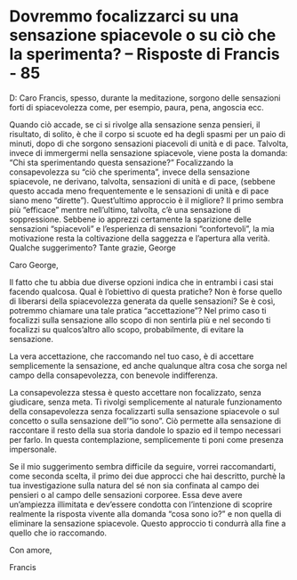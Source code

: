 # Dovremmo focalizzarci su una sensazione spiacevole o su ciò che la sperimenta? – Risposte di Francis - 85

D: Caro Francis, spesso, durante la meditazione, sorgono delle sensazioni forti di spiacevolezza come, per esempio, paura, pena, angoscia ecc.

Quando ciò accade, se ci si rivolge alla sensazione senza pensieri, il risultato, di solito, è che il corpo si scuote ed ha degli spasmi per un paio di minuti, dopo di che sorgono sensazioni piacevoli di unità e di pace. Talvolta, invece di immergermi nella sensazione spiacevole, viene posta la domanda: “Chi sta sperimentando questa sensazione?” Focalizzando la consapevolezza su “ciò che sperimenta”, invece della sensazione spiacevole, ne derivano, talvolta, sensazioni di unità e di pace, (sebbene questo accada meno frequentemente e le sensazioni di unità e di pace siano meno “dirette”). Quest’ultimo approccio è il migliore? Il primo sembra più “efficace” mentre nell’ultimo, talvolta, c’è una sensazione di soppressione. Sebbene io apprezzi certamente la sparizione delle sensazioni “spiacevoli” e l’esperienza di sensazioni “confortevoli”, la mia motivazione resta la coltivazione della saggezza e l’apertura alla verità. Qualche suggerimento? Tante grazie, George

Caro George,

Il fatto che tu abbia due diverse opzioni indica che in entrambi i casi stai facendo qualcosa. Qual è l’obiettivo di questa pratiche? Non è forse quello di liberarsi della spiacevolezza generata da quelle sensazioni? Se è così, potremmo chiamare una tale pratica “accettazione”? Nel primo caso ti focalizzi sulla sensazione allo scopo di non sentirla più e nel secondo ti focalizzi su qualcos’altro allo scopo, probabilmente, di evitare la sensazione.

La vera accettazione, che raccomando nel tuo caso, è di accettare semplicemente la sensazione, ed anche qualunque altra cosa che sorga nel campo della consapevolezza, con benevole indifferenza.

La consapevolezza stessa è questo accettare non focalizzato, senza giudicare, senza meta. Ti rivolgi semplicemente al naturale funzionamento della consapevolezza senza focalizzarti sulla sensazione spiacevole o sul concetto o sulla sensazione dell’“io sono”. Ciò permette alla sensazione di raccontare il resto della sua storia dandole lo spazio ed il tempo necessari per farlo. In questa contemplazione, semplicemente ti poni come presenza impersonale.

Se il mio suggerimento sembra difficile da seguire, vorrei raccomandarti, come seconda scelta, il primo dei due approcci che hai descritto, purchè la tua investigazione sulla natura del sé non sia confinata al campo dei pensieri o al campo delle sensazioni corporee. Essa deve avere un’ampiezza illimitata e dev’essere condotta con l’intenzione di scoprire realmente la risposta vivente alla domanda “cosa sono io?” e non quella di eliminare la sensazione spiacevole. Questo approccio ti condurrà alla fine a quello che io raccomando.

Con amore,

Francis

